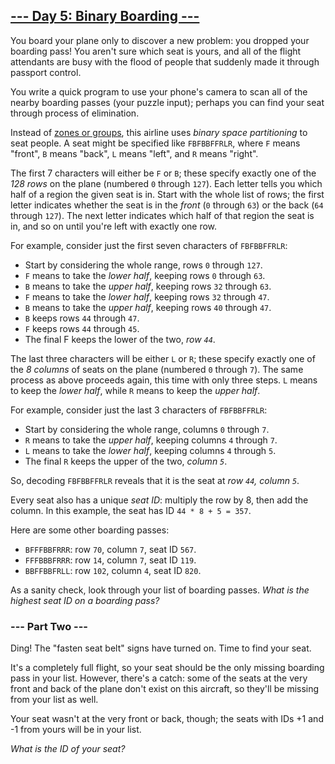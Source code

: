 ## [--- Day 5: Binary Boarding ---](https://adventofcode.com/2020/day/5)
You board your plane only to discover a new problem: you dropped your
boarding pass! You aren't sure which seat is yours, and all of the flight
attendants are busy with the flood of people that suddenly made it through
passport control.

You write a quick program to use your phone's camera to scan all of the
nearby boarding passes (your puzzle input); perhaps you can find your seat
through process of elimination.

Instead of [zones or groups](https://www.youtube.com/watch?v=oAHbLRjF0vo), this airline uses *binary space partitioning* to
seat people. A seat might be specified like `FBFBBFFRLR`, where `F` means
"front", `B` means "back", `L` means "left", and `R` means "right".

The first 7 characters will either be `F` or `B`; these specify exactly one of
the *128 rows* on the plane (numbered `0` through `127`). Each letter tells you
which half of a region the given seat is in. Start with the whole list of
rows; the first letter indicates whether the seat is in the *front* (`0`
through `63`) or the back (`64` through `127`). The next letter indicates which
half of that region the seat is in, and so on until you're left with
exactly one row.

For example, consider just the first seven characters of `FBFBBFFRLR`:

 + Start by considering the whole range, rows `0` through `127`.
 + `F` means to take the *lower half*, keeping rows `0` through `63`.
 + `B` means to take the *upper half*, keeping rows `32` through `63`.
 + `F` means to take the *lower half*, keeping rows `32` through `47`.
 + `B` means to take the *upper half*, keeping rows `40` through `47`.
 + `B` keeps rows `44` through `47`.
 + `F` keeps rows `44` through `45`.
 + The final F keeps the lower of the two, *row `44`*.
   
The last three characters will be either `L` or `R`; these specify exactly one
of the *8 columns* of seats on the plane (numbered `0` through `7`). The same
process as above proceeds again, this time with only three steps. `L` means
to keep the *lower half*, while `R` means to keep the *upper half*.

For example, consider just the last 3 characters of `FBFBBFFRLR`:

 + Start by considering the whole range, columns `0` through `7`.
 + `R` means to take the *upper half*, keeping columns `4` through `7`.
 + `L` means to take the *lower half*, keeping columns `4` through `5`.
 + The final `R` keeps the upper of the two, *column `5`*.

So, decoding `FBFBBFFRLR` reveals that it is the seat at *row `44`, column `5`*.

Every seat also has a unique *seat ID*: multiply the row by 8, then add the
column. In this example, the seat has ID `44 * 8 + 5 = 357`.

Here are some other boarding passes:

 + `BFFFBBFRRR`: row `70`, column `7`, seat ID `567`.
 + `FFFBBBFRRR`: row `14`, column `7`, seat ID `119`.
 + `BBFFBBFRLL`: row `102`, column `4`, seat ID `820`.

As a sanity check, look through your list of boarding passes. *What is the
highest seat ID on a boarding pass?*

### --- Part Two ---
Ding! The "fasten seat belt" signs have turned on. Time to find your seat.

It's a completely full flight, so your seat should be the only missing
boarding pass in your list. However, there's a catch: some of the seats at
the very front and back of the plane don't exist on this aircraft, so
they'll be missing from your list as well.

Your seat wasn't at the very front or back, though; the seats with IDs +1
and -1 from yours will be in your list.

*What is the ID of your seat?*
